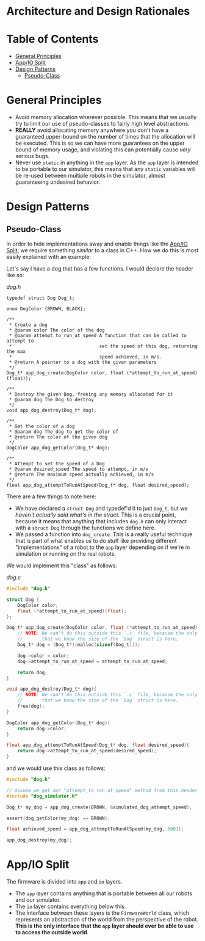 # Architecture and Design Rationales

# Table of Contents
* [General Principles](#general-principles)
* [App/IO Split](#appio-split) 
* [Design Patterns](#design-patterns)
  * [Pseudo-Class](#pseudo-class)

# General Principles
* Avoid memory allocation wherever possible. This means that we usually try to limit our use of pseudo-classes to fairly high level abstractions.
* **REALLY** avoid allocating memory anywhere you don't have a guaranteed upper-bound on the number of times that the allocation will be executed. This is so we can have more guarantees on the upper bound of memory usage, and violating this can potentially cause *very* serious bugs.
* Never use `static` in anything in the `app` layer. As the `app` layer is intended to be portable to our simulator, this means that any `static` variables will be re-used between multiple robots in the simulator, almost guaranteeing undesired behavior.

# Design Patterns

## Pseudo-Class
In order to hide implementations away and enable things like the [App/IO Split](#appio-split), we require something _similar_ to a class in C++. How we do this is most easily explained with an example:

Let's say I have a dog that has a few functions. I would declare the header like so:

_dog.h_
```
typedef struct Dog Dog_t;

enum DogColor {BROWN, BLACK};

/**
 * Create a dog
 * @param color The color of the dog
 * @param attempt_to_run_at_speed A function that can be called to attempt to 
 *                                set the speed of this dog, returning the max 
 *                                speed achieved, in m/s.
 * @return A pointer to a dog with the given parameters
 */
Dog_t* app_dog_create(DogColor color, float (*attempt_to_run_at_speed)(float)); 

/**
 * Destroy the given Dog, freeing any memory allocated for it
 * @param dog The Dog to destroy
 */
void app_dog_destroy(Dog_t* dog);

/**
 * Get the color of a dog
 * @param dog The dog to get the color of
 * @return The color of the given dog
 */
DogColor app_dog_getColor(Dog_t* dog);

/**
 * Attempt to set the speed of a Dog
 * @param desired_speed The speed to attempt, in m/s
 * @return The maximum speed actually achieved, in m/s
 */
float app_dog_attemptToRunAtSpeed(Dog_t* dog, float desired_speed);
```

There are a few things to note here: 
* We have declared a `struct Dog` and typedef'd it to just `Dog_t`, but we *haven't actually said what's in the struct*. This is a crucial point, because it means that anything that includes `dog.h` can only interact with a `struct Dog` through the functions we define here. 
* We passed a function into `dog_create`. This is a really useful technique that is part of what enables us to do stuff like providing different "implementations" of a robot to the `app` layer depending on if we're in simulation or running on the real robots.

We would implement this "class" as follows:

_dog.c_
``` C
#include "dog.h"

struct Dog {
    DogColor color;
    float (*attempt_to_run_at_speed)(float);
};

Dog_t* app_dog_create(DogColor color, float (*attempt_to_run_at_speed)(float)){
    // NOTE: We can't do this outside this `.c` file, because the only place
    //       that we know the size of the `Dog` struct is here.
    Dog_t* dog = (Dog_t*)(malloc(sizeof(Dog_t)));

    dog->color = color;
    dog->attempt_to_run_at_speed = attempt_to_run_at_speed;

    return dog;
}

void app_dog_destroy(Dog_t* dog){
    // NOTE: We can't do this outside this `.c` file, because the only place
    //       that we know the size of the `Dog` struct is here.
    free(dog);
}

DogColor app_dog_getColor(Dog_t* dog){
    return dog->color;
}

float app_dog_attemptToRunAtSpeed(Dog_t* dog, float desired_speed){
    return dog->attempt_to_run_at_speed(desired_speed);
}
```

and we would use this class as follows:
``` C
#include "dog.h"

// Assume we get our "attempt_to_run_at_speed" method from this header
#include "dog_simulator.h"

Dog_t* my_dog = app_dog_create(BROWN, &simulated_dog_attempt_speed);

assert(dog_getColor(my_dog) == BROWN);

float achieved_speed = app_dog_attemptToRunAtSpeed(my_dog, 9001);

app_dog_destroy(my_dog);
```

# App/IO Split
The firmware is divided into `app` and `io` layers. 
* The `app` layer contains anything that is portable between all our robots and our simulator. 
* The `io` layer contains everything below this. 
* The interface between these layers is the `FirmwareWorld` class, which represents an abstraction of the world from the perspective of the robot. **This is the only interface that the `app` layer should ever be able to use to access the outside world**.
